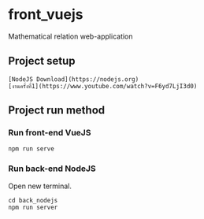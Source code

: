 # front_vuejs
Mathematical relation web-application

## Project setup
```
[NodeJS Download](https://nodejs.org)
[งานครั้งที่1](https://www.youtube.com/watch?v=F6yd7LjI3d0)
```

## Project run method
### Run front-end VueJS
```
npm run serve
```

### Run back-end NodeJS
Open new terminal.
```
cd back_nodejs
npm run server
```
